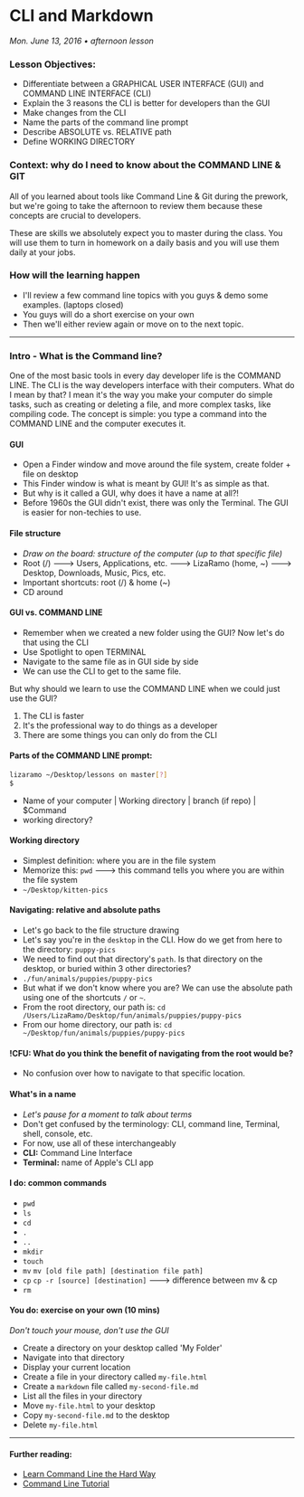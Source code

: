 # CLI and Markdown
*Mon. June 13, 2016 • afternoon lesson*

### Lesson Objectives:
- Differentiate between a GRAPHICAL USER INTERFACE (GUI) and COMMAND LINE INTERFACE (CLI)
- Explain the 3 reasons the CLI is better for developers than the GUI
- Make changes from the CLI
- Name the parts of the command line prompt
- Describe ABSOLUTE vs. RELATIVE path
- Define WORKING DIRECTORY


### Context: why do I need to know about the COMMAND LINE & GIT
All of you learned about tools like Command Line & Git during the prework, but we're going to take the afternoon to review them because these concepts are crucial to developers.

These are skills we absolutely expect you to master during the class. You will use them to turn in homework on a daily basis and you will use them daily at your jobs.

### How will the learning happen
- I'll review a few command line topics with you guys & demo some examples. (laptops closed)
- You guys will do a short exercise on your own
- Then we'll either review again or move on to the next topic.

---

### Intro - What is the Command line?
One of the most basic tools in every day developer life is the COMMAND LINE. The CLI is the way developers interface with their computers. What do I mean by that? I mean it's the way you make your computer do simple tasks, such as creating or deleting a file, and more complex tasks, like compiling code. The concept is simple: you type a command into the COMMAND LINE and the computer executes it.

#### GUI
- Open a Finder window and move around the file system, create folder + file on desktop
- This Finder window is what is meant by GUI! It's as simple as that.
- But why is it called a GUI, why does it have a name at all?!
- Before 1960s the GUI didn't exist, there was only the Terminal. The GUI is easier for non-techies to use.

#### File structure
- *Draw on the board: structure of the computer (up to that specific file)*
- Root (/) ---> Users, Applications, etc. ---> LizaRamo (home, ~) ---> Desktop, Downloads, Music, Pics, etc.
- Important shortcuts: root (/) & home (~)
- CD around

#### GUI vs. COMMAND LINE
- Remember when we created a new folder using the GUI? Now let's do that using the CLI
- Use Spotlight to open TERMINAL
- Navigate to the same file as in GUI side by side
- We can use the CLI to get to the same file.

But why should we learn to use the COMMAND LINE when we could just use the GUI?
1. The CLI is faster
1. It's the professional way to do things as a developer
1. There are some things you can only do from the CLI

#### Parts of the COMMAND LINE prompt:
```bash
lizaramo ~/Desktop/lessons on master[?]
$
```
- Name of your computer | Working directory | branch (if repo) | $Command
- working directory?

#### Working directory
- Simplest definition: where you are in the file system
- Memorize this: `pwd` ---> this command tells you where you are within the file system
- `~/Desktop/kitten-pics`

#### Navigating: relative and absolute paths
- Let's go back to the file structure drawing
- Let's say you're in the `desktop` in the CLI. How do we get from here to the directory: `puppy-pics`
- We need to find out that directory's `path`. Is that directory on the desktop, or buried within 3 other directories?
- `./fun/animals/puppies/puppy-pics`
- But what if we don't know where you are? We can use the absolute path using one of the shortcuts `/` or `~`.
- From the root directory, our path is: `cd /Users/LizaRamo/Desktop/fun/animals/puppies/puppy-pics`
- From our home directory, our path is: `cd ~/Desktop/fun/animals/puppies/puppy-pics`

#### !CFU: What do you think the benefit of navigating from the root would be?
- No confusion over how to navigate to that specific location.

#### What's in a name
- *Let's pause for a moment to talk about terms*
- Don't get confused by the terminology: CLI, command line, Terminal, shell, console, etc.
- For now, use all of these interchangeably  
- **CLI:** Command Line Interface
- **Terminal:** name of Apple's CLI app


#### I do: common commands
- `pwd`
- `ls`
- `cd`
- `.`
- `..`
- `mkdir`
- `touch`
- `mv` `mv [old file path] [destination file path]`
- `cp` `cp -r [source] [destination]` ---> difference between mv & cp
- `rm`


#### You do: exercise on your own (10 mins)
*Don't touch your mouse, don't use the GUI*
- Create a directory on your desktop called 'My Folder'
- Navigate into that directory
- Display your current location
- Create a file in your directory called `my-file.html`
- Create a `markdown` file called `my-second-file.md`
- List all the files in your directory
- Move `my-file.html` to your desktop
- Copy `my-second-file.md` to the desktop
- Delete `my-file.html`


---


#### Further reading:
- [Learn Command Line the Hard Way](http://cli.learncodethehardway.org/book/)
- [Command Line Tutorial](http://www.davidbaumgold.com/tutorials/command-line/)
